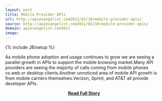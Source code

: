 ```yaml
---
layout: post
title: Mobile Provider APIs
url: http://apievangelist.com2011/02/10/mobile-provider-apis/
source: http://apievangelist.com2011/02/10/mobile-provider-apis/
domain: apievangelist.com2011
image: 
---
```

{% include JB/setup %}<p>As mobile phone adoption and usage continues to grow we are seeing a parallel growth in APIs to support the mobile browsing market.Many API providers are seeing the majority of calls coming from mobile phones vs.web or desktop clients.Another unnoticed area of mobile API growth is from mobile carriers themselves.Verizon, Sprint, and AT&amp;T all provide developer APIs.</p>
<center><p><a href="http://apievangelist.com2011/02/10/mobile-provider-apis/" style='padding:25px; font-sze:18px; font-weight: bold;'>Read Full Story</a></p></center>
